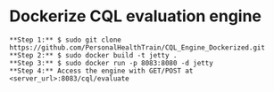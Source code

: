 # Dockerize CQL evaluation engine

    **Step 1:** $ sudo git clone https://github.com/PersonalHealthTrain/CQL_Engine_Dockerized.git 
    **Step 2:** $ sudo docker build -t jetty .
    **Step 3:** $ sudo docker run -p 8083:8080 -d jetty
    **Step 4:** Access the engine with GET/POST at <server_url>:8083/cql/evaluate
